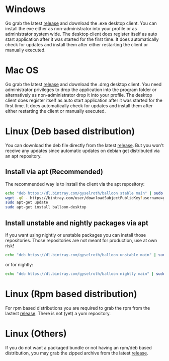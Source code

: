 # Windows 
Go grab the latest [release](https://github.com/gyselroth/balloon-client-desktop/releases/latest) and download the .exe desktop client. You can install the exe either as non-administrator into your profile or as administrator system wide.
The desktop client does register itself as auto start application after it was started for the first time.
It does automatically check for updates and install them after either restarting the client or manually executed.

# Mac OS
Go grab the latest [release](https://github.com/gyselroth/balloon-client-desktop/releases/latest) and download the .dmg desktop client. You need administrator privileges to drop the application into the program folder or alternatively as non-administrator drop it into your profile.
The desktop client does register itself as auto start application after it was started for the first time.
It does automatically check for updates and install them after either restarting the client or manually executed.

# Linux (Deb based distribution)
You can download the deb file directly from the latest [release](https://github.com/gyselroth/balloon-client-desktop/releases/latest). But you won't receive any updates since automatic updates on debian get distributed via an apt repository.

## Install via apt (Recommended)
The recommended way is to install the client via the apt repository:
```bash
echo "deb https://dl.bintray.com/gyselroth/balloon stable main" | sudo tee -a /etc/apt/sources.list
wget -qO - https://bintray.com/user/downloadSubjectPublicKey?username=gyselroth | sudo apt-key add -
sudo apt-get update
sudo apt-get install balloon-desktop
```

## Install unstable and nightly packages via apt
If you want using nightly or unstable packages you can install those repositories. Those repositories are not meant for production, use at own risk!
```bash
echo "deb https://dl.bintray.com/gyselroth/balloon unstable main" | sudo tee -a /etc/apt/sources.list
```

or for nightly:
```bash
echo "deb https://dl.bintray.com/gyselroth/balloon nightly main" | sudo tee -a /etc/apt/sources.list
```

# Linux (Rpm based distribution)
For rpm based distributions you are required to grab the rpm from  the lastest [release](https://github.com/gyselroth/balloon-client-desktop/releases/latest). 
There is not (yet) a yum repository.

# Linux (Others)
If you do not want a packaged bundle or not having an rpm/deb based distribution, you may grab the zipped archive from the latest [release](https://github.com/gyselroth/balloon-client-desktop/releases/latest).
